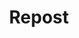 ---
layout: list
title:  Repost
slug:   repost
description: >
  This is a collection of articles and posts previously posted elsewhere.
---